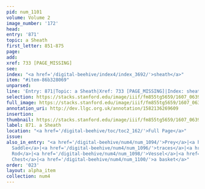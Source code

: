 ```yaml
---
pid: num_1101
volume: Volume 2
image_number: '172'
head:
entry: '871'
topic: a Sheath
first_letter: 851-875
page:
add:
xref: 733 [PAGE_MISSING]
see:
index: "<a href='/digital-beehive/index4/index_3692/'>sheath</a>"
item: "#item-86b328069"
unparsed:
line: 'Entry: 871|Topic: a Sheath|Xref: 733 [PAGE_MISSING]|Index: sheath|#item-86b328069'
selection: https://stacks.stanford.edu/image/iiif/fm855tg5659/1607_0639/944,1156,2605,180/full/0/default.jpg
full_image: https://stacks.stanford.edu/image/iiif/fm855tg5659/1607_0639/full/full/0/default.jpg
annotation_uri: http://dev.llgc.org.uk/annotation/1582136269609
insertion:
thumbnail: https://stacks.stanford.edu/image/iiif/fm855tg5659/1607_0639/944,1156,600,180/250,/0/default.jpg
label: 871. a Sheath
location: "<a href='/digital-beehive/toc/toc2_162/'>Full Page</a>"
issue:
also_in_entry: "<a href='/digital-beehive/num4/num_1094/'>Prey</a>|<a href='/digital-beehive/num4/num_1095/'>a
  Saddle</a>|<a href='/digital-beehive/num4/num_1096/'>traces</a>|<a href='/digital-beehive/num4/num_1097/'>a
  Rod</a>|<a href='/digital-beehive/num4/num_1098/'>Vessel</a>|<a href='/digital-beehive/num4/num_1099/'>a
  Chest</a>|<a href='/digital-beehive/num4/num_1100/'>a basket</a>"
order: '023'
layout: alpha_item
collection: num4
---
```

